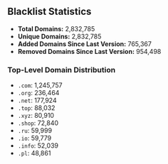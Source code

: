 ## Blacklist Statistics

- **Total Domains:** 2,832,785
- **Unique Domains:** 2,832,785
- **Added Domains Since Last Version:** 765,367
- **Removed Domains Since Last Version:** 954,498

### Top-Level Domain Distribution

-  `.com`: 1,245,757
-  `.org`: 236,464
-  `.net`: 177,924
-  `.top`: 88,032
-  `.xyz`: 80,910
-  `.shop`: 72,840
-  `.ru`: 59,999
-  `.io`: 59,779
-  `.info`: 52,039
-  `.pl`: 48,861
